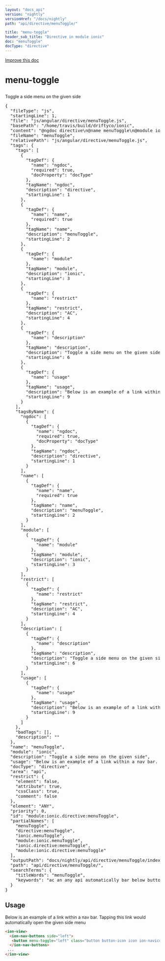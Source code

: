 ```yaml
---
layout: "docs_api"
version: "nightly"
versionHref: "/docs/nightly"
path: "api/directive/menuToggle/"

title: "menu-toggle"
header_sub_title: "Directive in module ionic"
doc: "menuToggle"
docType: "directive"
---
```


<div class="improve-docs">
  <a href='http://github.com/driftyco/ionic/edit/master/js/angular/directive/menuToggle.js#L1'>
    Improve this doc
  </a>
</div>




<h1 class="api-title">

  menu-toggle



</h1>





Toggle a side menu on the given side








  
<pre>{
  "fileType": "js",
  "startingLine": 1,
  "file": "js/angular/directive/menuToggle.js",
  "basePath": "/home/travis/build/driftyco/ionic",
  "content": "@ngdoc directive\n@name menuToggle\n@module ionic\n@restrict AC\n\n@description\nToggle a side menu on the given side\n\n@usage\nBelow is an example of a link within a nav bar. Tapping this link would\nautomatically open the given side menu\n\n```html\n<ion-view>\n  <ion-nav-buttons side=\"left\">\n   <button menu-toggle=\"left\" class=\"button button-icon icon ion-navicon\"></button>\n  </ion-nav-buttons>\n ...\n</ion-view>\n```",
  "fileName": "menuToggle",
  "relativePath": "js/angular/directive/menuToggle.js",
  "tags": {
    "tags": [
      {
        "tagDef": {
          "name": "ngdoc",
          "required": true,
          "docProperty": "docType"
        },
        "tagName": "ngdoc",
        "description": "directive",
        "startingLine": 1
      },
      {
        "tagDef": {
          "name": "name",
          "required": true
        },
        "tagName": "name",
        "description": "menuToggle",
        "startingLine": 2
      },
      {
        "tagDef": {
          "name": "module"
        },
        "tagName": "module",
        "description": "ionic",
        "startingLine": 3
      },
      {
        "tagDef": {
          "name": "restrict"
        },
        "tagName": "restrict",
        "description": "AC",
        "startingLine": 4
      },
      {
        "tagDef": {
          "name": "description"
        },
        "tagName": "description",
        "description": "Toggle a side menu on the given side",
        "startingLine": 6
      },
      {
        "tagDef": {
          "name": "usage"
        },
        "tagName": "usage",
        "description": "Below is an example of a link within a nav bar. Tapping this link would\nautomatically open the given side menu\n\n```html\n<ion-view>\n  <ion-nav-buttons side=\"left\">\n   <button menu-toggle=\"left\" class=\"button button-icon icon ion-navicon\"></button>\n  </ion-nav-buttons>\n ...\n</ion-view>\n```",
        "startingLine": 9
      }
    ],
    "tagsByName": {
      "ngdoc": [
        {
          "tagDef": {
            "name": "ngdoc",
            "required": true,
            "docProperty": "docType"
          },
          "tagName": "ngdoc",
          "description": "directive",
          "startingLine": 1
        }
      ],
      "name": [
        {
          "tagDef": {
            "name": "name",
            "required": true
          },
          "tagName": "name",
          "description": "menuToggle",
          "startingLine": 2
        }
      ],
      "module": [
        {
          "tagDef": {
            "name": "module"
          },
          "tagName": "module",
          "description": "ionic",
          "startingLine": 3
        }
      ],
      "restrict": [
        {
          "tagDef": {
            "name": "restrict"
          },
          "tagName": "restrict",
          "description": "AC",
          "startingLine": 4
        }
      ],
      "description": [
        {
          "tagDef": {
            "name": "description"
          },
          "tagName": "description",
          "description": "Toggle a side menu on the given side",
          "startingLine": 6
        }
      ],
      "usage": [
        {
          "tagDef": {
            "name": "usage"
          },
          "tagName": "usage",
          "description": "Below is an example of a link within a nav bar. Tapping this link would\nautomatically open the given side menu\n\n```html\n<ion-view>\n  <ion-nav-buttons side=\"left\">\n   <button menu-toggle=\"left\" class=\"button button-icon icon ion-navicon\"></button>\n  </ion-nav-buttons>\n ...\n</ion-view>\n```",
          "startingLine": 9
        }
      ]
    },
    "badTags": [],
    "description": ""
  },
  "name": "menuToggle",
  "module": "ionic",
  "description": "Toggle a side menu on the given side",
  "usage": "Below is an example of a link within a nav bar. Tapping this link would\nautomatically open the given side menu\n\n```html\n<ion-view>\n  <ion-nav-buttons side=\"left\">\n   <button menu-toggle=\"left\" class=\"button button-icon icon ion-navicon\"></button>\n  </ion-nav-buttons>\n ...\n</ion-view>\n```",
  "docType": "directive",
  "area": "api",
  "restrict": {
    "element": false,
    "attribute": true,
    "cssClass": true,
    "comment": false
  },
  "element": "ANY",
  "priority": 0,
  "id": "module:ionic.directive:menuToggle",
  "partialNames": [
    "menuToggle",
    "directive:menuToggle",
    "ionic.menuToggle",
    "module:ionic.menuToggle",
    "ionic.directive:menuToggle",
    "module:ionic.directive:menuToggle"
  ],
  "outputPath": "docs/nightly/api/directive/menuToggle/index.md",
  "path": "api/directive/menuToggle/",
  "searchTerms": {
    "titleWords": "menuToggle",
    "keywords": "ac an any api automatically bar below button button-icon class directive docs example given html icon ion-navicon ionic is js left link md menu menu-toggle menutoggle module nav of on open side tapping the this toggle within would"
  }
}</pre>
<h2 id="usage">Usage</h2>
  
Below is an example of a link within a nav bar. Tapping this link would
automatically open the given side menu

```html
<ion-view>
  <ion-nav-buttons side="left">
   <button menu-toggle="left" class="button button-icon icon ion-navicon"></button>
  </ion-nav-buttons>
 ...
</ion-view>
```
  
  

  





